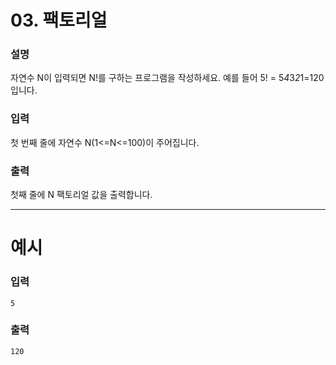 # 03. 팩토리얼
### 설명

자연수 N이 입력되면 N!를 구하는 프로그램을 작성하세요.
예를 들어 5! = 5*4*3*2*1=120입니다.


### 입력

첫 번째 줄에 자연수 N(1<=N<=100)이 주어집니다.


### 출력
첫째 줄에 N 팩토리얼 값을 출력합니다.

---
# 예시
### 입력
```
5
```

### 출력
```
120
```